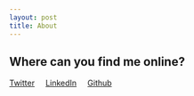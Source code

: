 ```yaml
---
layout: post
title: About
---
```


<h2 > Where can you find me online?</h2>
<p>
<a href="https://twitter.com/rachelwritecode" alt="Twitter" ><i class="fa-brands fa-twitter fa-2xl"></i> Twitter</a> &nbsp;&nbsp;&nbsp;
<a href="https://github.com/rachelwritingcode" alt="Github"><i class="fa-brands fa-github fa-2xl"></i> LinkedIn</a> &nbsp;&nbsp;&nbsp;
<a href="https://www.linkedin.com/in/rachelwritingcode/" alt="LinkedIn"><i class="fa-brands fa-linkedin fa-2xl"></i> Github</a>
</p>